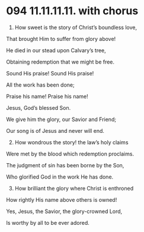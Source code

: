 # 094 11.11.11.11. with chorus

1.  How sweet is the story of Christ’s boundless love,

That brought Him to suffer from glory above!

He died in our stead upon Calvary’s tree,

Obtaining redemption that we might be free.

Sound His praise! Sound His praise!

All the work has been done;

Praise his name! Praise his name!

Jesus, God’s blessed Son.

We give him the glory, our Savior and Friend;

Our song is of Jesus and never will end.

2.  How wondrous the story! the law’s holy claims

Were met by the blood which redemption proclaims.

The judgment of sin has been borne by the Son,

Who glorified God in the work He has done.

3.  How brilliant the glory where Christ is enthroned

How rightly His name above others is owned!

Yes, Jesus, the Savior, the glory-crowned Lord,

Is worthy by all to be ever adored.


